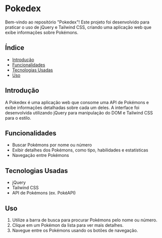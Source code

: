 # Pokedex

Bem-vindo ao repositório "Pokedex"! Este projeto foi desenvolvido para praticar o uso de jQuery e Tailwind CSS, criando uma aplicação web que exibe informações sobre Pokémons.

## Índice

- [Introdução](#introdução)
- [Funcionalidades](#funcionalidades)
- [Tecnologias Usadas](#tecnologias-usadas)
- [Uso](#uso)

## Introdução

A Pokedex é uma aplicação web que consome uma API de Pokémons e exibe informações detalhadas sobre cada um deles. A interface foi desenvolvida utilizando jQuery para manipulação do DOM e Tailwind CSS para o estilo.

## Funcionalidades

- Buscar Pokémons por nome ou número
- Exibir detalhes dos Pokémons, como tipo, habilidades e estatísticas
- Navegação entre Pokémons

## Tecnologias Usadas

- jQuery
- Tailwind CSS
- API de Pokémons (ex. PokéAPI)


## Uso

1. Utilize a barra de busca para procurar Pokémons pelo nome ou número.
2. Clique em um Pokémon da lista para ver mais detalhes.
3. Navegue entre os Pokémons usando os botões de navegação.


